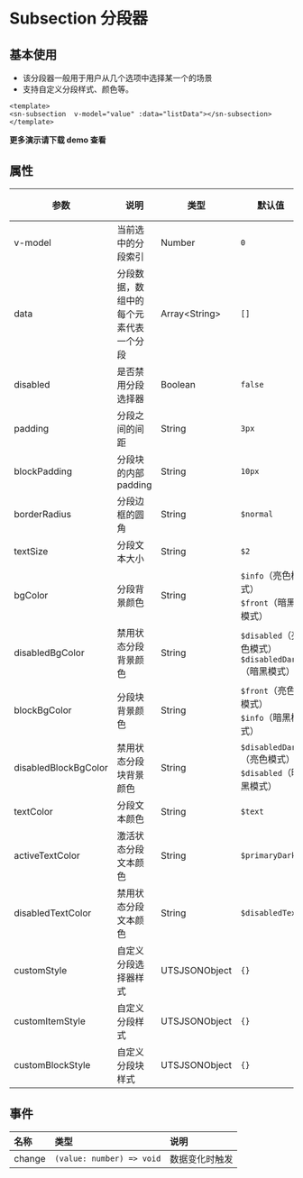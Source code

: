 # Subsection 分段器
## 基本使用
- 该分段器一般用于用户从几个选项中选择某一个的场景
- 支持自定义分段样式、颜色等。
```vue
<template>
<sn-subsection  v-model="value" :data="listData"></sn-subsection>
</template>
```
**更多演示请下载 demo 查看**
## 属性
| 参数                 | 说明                                   | 类型            | 默认值                                                  | 可选值            |
| -------------------- | -------------------------------------- | --------------- | ------------------------------------------------------- | ----------------- |
| v-model              | 当前选中的分段索引                     | Number          | `0`                                                     | -                 |
| data                 | 分段数据，数组中的每个元素代表一个分段 | Array\<String\> | `[]`                                                    | -                 |
| disabled             | 是否禁用分段选择器                     | Boolean         | `false`                                                 | `true` \| `false` |
| padding              | 分段之间的间距                         | String          | `3px`                                                   | -                 |
| blockPadding         | 分段块的内部padding                    | String          | `10px`                                                  | -                 |
| borderRadius         | 分段边框的圆角                         | String          | `$normal`                                               | -                 |
| textSize             | 分段文本大小                           | String          | `$2`                                                    | -                 |
| bgColor              | 分段背景颜色                           | String          | `$info`（亮色模式）<br>`$front`（暗黑模式）             | -                 |
| disabledBgColor      | 禁用状态分段背景颜色                   | String          | `$disabled`（亮色模式）<br/>`$disabledDark`（暗黑模式） | -                 |
| blockBgColor         | 分段块背景颜色                         | String          | `$front`（亮色模式）<br/>`$info`（暗黑模式）            | -                 |
| disabledBlockBgColor | 禁用状态分段块背景颜色                 | String          | `$disabledDark`（亮色模式）<br/>`$disabled`（暗黑模式） | -                 |
| textColor            | 分段文本颜色                           | String          | `$text`                                                 | -                 |
| activeTextColor      | 激活状态分段文本颜色                   | String          | `$primaryDark`                                          | -                 |
| disabledTextColor    | 禁用状态分段文本颜色                   | String          | `$disabledText`                                         | -                 |
| customStyle          | 自定义分段选择器样式                   | UTSJSONObject   | `{}`                                                    | -                 |
| customItemStyle      | 自定义分段样式                         | UTSJSONObject   | `{}`                                                    | -                 |
| customBlockStyle     | 自定义分段块样式                       | UTSJSONObject   | `{}`                                                    | -                 |
## 事件

| 名称   | 类型                      | 说明           |
| :----- | :------------------------ | :------------- |
| change | `(value: number) => void` | 数据变化时触发 |



<DemoPhone name="sn-subsection" />